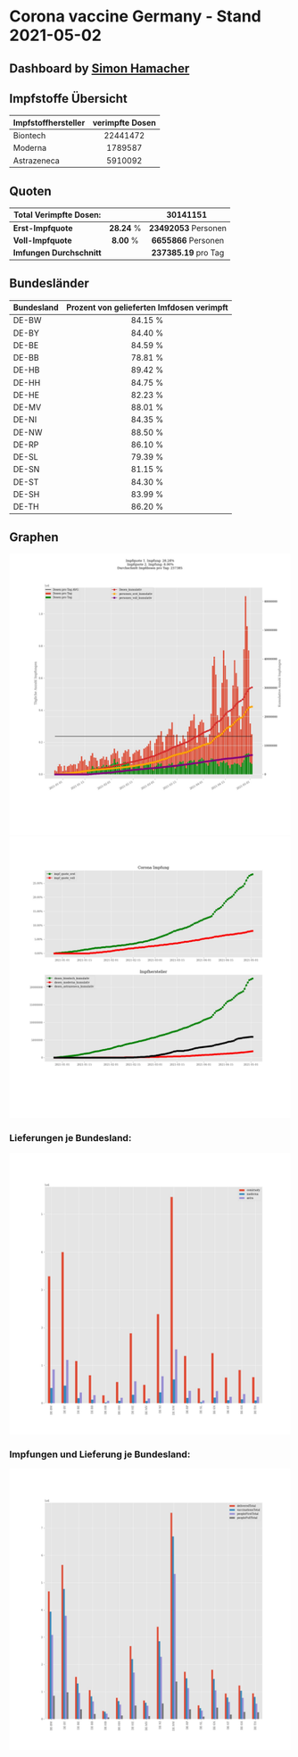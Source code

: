 # Corona vaccine Germany - Stand 2021-05-02
## Dashboard by [Simon Hamacher](https://www.shamacher.eu)
## Impfstoffe Übersicht
**Impfstoffhersteller** | **verimpfte Dosen**
-------- | :--------:
Biontech | 22441472
Moderna | 1789587
Astrazeneca | 5910092


## Quoten
**Total Verimpfte Dosen:** | |30141151&nbsp;
-------- | :--------:| :--------:
**Erst-Impfquote** | **28.24** %| **23492053** Personen
**Voll-Impfquote** | **8.00** %| **6655866** Personen
**Imfungen Durchschnitt** | |**237385.19** pro Tag 
## Bundesländer
**Bundesland** | **Prozent von gelieferten Imfdosen verimpft**
-------- | :--------:
DE-BW | 84.15 %
DE-BY | 84.40 %
DE-BE | 84.59 %
DE-BB | 78.81 %
DE-HB | 89.42 %
DE-HH | 84.75 %
DE-HE | 82.23 %
DE-MV | 88.01 %
DE-NI | 84.35 %
DE-NW | 88.50 %
DE-RP | 86.10 %
DE-SL | 79.39 %
DE-SN | 81.15 %
DE-ST | 84.30 %
DE-SH | 83.99 %
DE-TH | 86.20 %
## Graphen
<img src="Impfungen-Corona-01.jpg" alt="Impf Übersicht" title="Impf Übersicht" />
<img src="Impfungen-Corona-02.jpg" alt="Impfquote" title="Impf Übersicht" />

### Lieferungen je Bundesland:
<img src="Impfungen-Corona-04.jpg" alt="Impfungen in den Bundesländern" title="Impfungen in den Bundesländern" />

### Impfungen und Lieferung je Bundesland:
<img src="Impfungen-Corona-05.jpg" alt="Impfungen in den Bundesländern" title="Impfungen in den Bundesländern" />

